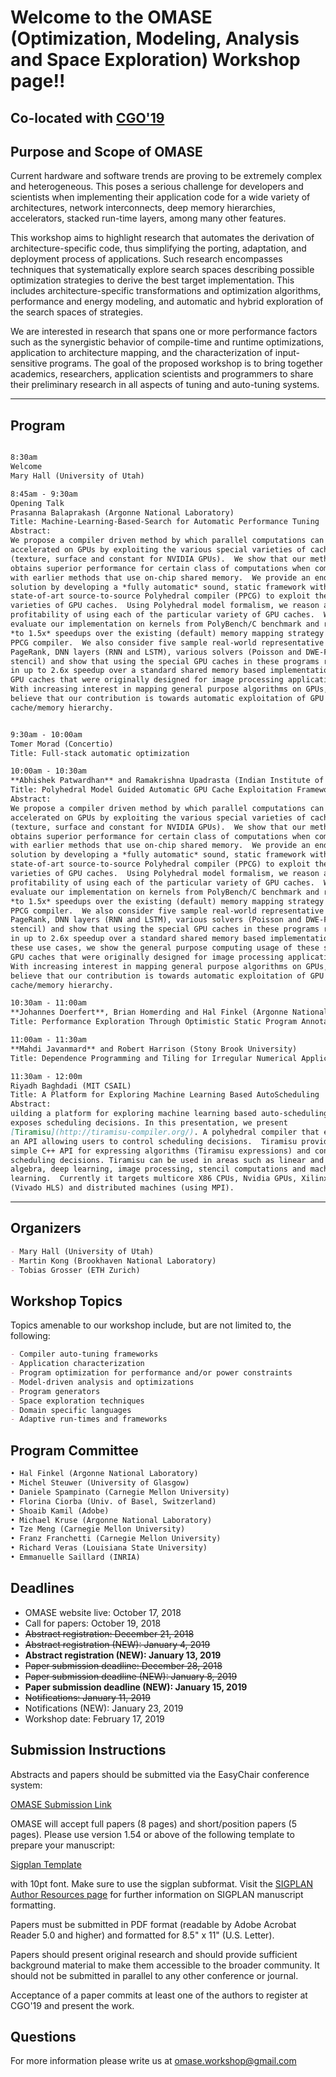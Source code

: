 # **Welcome to the OMASE (Optimization, Modeling, Analysis and Space Exploration) Workshop page!!**

## Co-located with [CGO'19](http://cgo.org/cgo2019/)

## Purpose and Scope of OMASE

Current hardware and software trends are proving to be extremely complex and heterogeneous. This poses a serious challenge for developers and scientists when implementing their application code for a wide variety of architectures, network interconnects, deep memory hierarchies, accelerators, stacked run-time layers, among many other features.

This workshop aims to highlight research that automates the derivation of architecture-specific code, thus simplifying the porting, adaptation, and deployment process of applications. Such research encompasses techniques that systematically explore search spaces describing possible optimization strategies to derive the best target implementation. This includes architecture-specific transformations and optimization algorithms, performance and energy modeling, and automatic and hybrid exploration of the search spaces of strategies. 

We are interested in research that spans one or more performance factors such as the synergistic behavior of compile-time and runtime optimizations, application to architecture mapping, and the characterization of input-sensitive programs. The goal of the proposed workshop is to bring together academics, researchers, application scientists and programmers to share their preliminary research in all aspects of tuning and auto-tuning systems. 

---
## Program
```markdown

8:30am
Welcome 
Mary Hall (University of Utah)

8:45am - 9:30am
Opening Talk
Prasanna Balaprakash (Argonne National Laboratory)
Title: Machine-Learning-Based-Search for Automatic Performance Tuning
Abstract:
We propose a compiler driven method by which parallel computations can be
accelerated on GPUs by exploiting the various special varieties of caches
(texture, surface and constant for NVIDIA GPUs).  We show that our method
obtains superior performance for certain class of computations when compared
with earlier methods that use on-chip shared memory.  We provide an end-to-end
solution by developing a *fully automatic* sound, static framework within a
state-of-art source-to-source Polyhedral compiler (PPCG) to exploit these
varieties of GPU caches.  Using Polyhedral model formalism, we reason about the
profitability of using each of the particular variety of GPU caches.  We
evaluate our implementation on kernels from PolyBench/C benchmark and report up
*to 1.5x* speedups over the existing (default) memory mapping strategy used by
PPCG compiler.  We also consider five sample real-world representative kernels:
PageRank, DNN layers (RNN and LSTM), various solvers (Poisson and DWE-FDTD
stencil) and show that using the special GPU caches in these programs results
in up to 2.6x speedup over a standard shared memory based implementation.  With                                             these use cases, we show the general purpose computing usage of these special
GPU caches that were originally designed for image processing applications.
With increasing interest in mapping general purpose algorithms on GPUs, we
believe that our contribution is towards automatic exploitation of GPU
cache/memory hierarchy.


9:30am - 10:00am
Tomer Morad (Concertio)
Title: Full-stack automatic optimization

10:00am - 10:30am
**Abhishek Patwardhan** and Ramakrishna Upadrasta (Indian Institute of Technology, Hyderabad, India)
Title: Polyhedral Model Guided Automatic GPU Cache Exploitation Framework
Abstract:
We propose a compiler driven method by which parallel computations can be
accelerated on GPUs by exploiting the various special varieties of caches
(texture, surface and constant for NVIDIA GPUs).  We show that our method
obtains superior performance for certain class of computations when compared
with earlier methods that use on-chip shared memory.  We provide an end-to-end
solution by developing a *fully automatic* sound, static framework within a
state-of-art source-to-source Polyhedral compiler (PPCG) to exploit these
varieties of GPU caches.  Using Polyhedral model formalism, we reason about the
profitability of using each of the particular variety of GPU caches.  We
evaluate our implementation on kernels from PolyBench/C benchmark and report up
*to 1.5x* speedups over the existing (default) memory mapping strategy used by
PPCG compiler.  We also consider five sample real-world representative kernels:
PageRank, DNN layers (RNN and LSTM), various solvers (Poisson and DWE-FDTD
stencil) and show that using the special GPU caches in these programs results
in up to 2.6x speedup over a standard shared memory based implementation.  With
these use cases, we show the general purpose computing usage of these special
GPU caches that were originally designed for image processing applications.
With increasing interest in mapping general purpose algorithms on GPUs, we
believe that our contribution is towards automatic exploitation of GPU
cache/memory hierarchy.

10:30am - 11:00am
**Johannes Doerfert**, Brian Homerding and Hal Finkel (Argonne National Laboratory)
Title: Performance Exploration Through Optimistic Static Program Annotations

11:00am - 11:30am
**Mahdi Javanmard** and Robert Harrison (Stony Brook University)
Title: Dependence Programming and Tiling for Irregular Numerical Applications

11:30am - 12:00m
Riyadh Baghdadi (MIT CSAIL)
Title: A Platform for Exploring Machine Learning Based AutoScheduling
Abstract:
uilding a platform for exploring machine learning based auto-scheduling                                                    requires many steps. The first step is to build a compiler that has an API that
exposes scheduling decisions. In this presentation, we present
[Tiramisu](http://tiramisu-compiler.org/). A polyhedral compiler that exposes
an API allowing users to control scheduling decisions.  Tiramisu provides a
simple C++ API for expressing algorithms (Tiramisu expressions) and controlling
scheduling decisions. Tiramisu can be used in areas such as linear and tensor
algebra, deep learning, image processing, stencil computations and machine
learning.  Currently it targets multicore X86 CPUs, Nvidia GPUs, Xilinx FPGAs
(Vivado HLS) and distributed machines (using MPI).

```

---

## Organizers

```markdown
- Mary Hall (University of Utah)
- Martin Kong (Brookhaven National Laboratory)
- Tobias Grosser (ETH Zurich)
```

## Workshop Topics

Topics amenable to our workshop include, but are not limited to, the following:

```markdown
- Compiler auto-tuning frameworks
- Application characterization
- Program optimization for performance and/or power constraints 
- Model-driven analysis and optimizations
- Program generators
- Space exploration techniques
- Domain specific languages
- Adaptive run-times and frameworks

```

## Program Committee

```markdown
• Hal Finkel (Argonne National Laboratory)
• Michel Steuwer (University of Glasgow)
• Daniele Spampinato (Carnegie Mellon University)
• Florina Ciorba (Univ. of Basel, Switzerland) 
• Shoaib Kamil (Adobe)
• Michael Kruse (Argonne National Laboratory) 
• Tze Meng (Carnegie Mellon University)
• Franz Franchetti (Carnegie Mellon University)
• Richard Veras (Louisiana State University)
• Emmanuelle Saillard (INRIA)
```


## Deadlines

- OMASE website live: October 17, 2018
- Call for papers: October 19, 2018
- ~~Abstract registration: December 21, 2018~~
- ~~Abstract registration (NEW): January 4, 2019~~
- **Abstract registration (NEW): January 13, 2019**
- ~~Paper submission deadline: December 28, 2018~~
- ~~Paper submission deadline (NEW): January 8, 2019~~
- **Paper submission deadline (NEW): January 15, 2019**
- ~~Notifications: January 11, 2019~~
- Notifications (NEW): January 23, 2019
- Workshop date: February 17, 2019

## Submission Instructions

Abstracts and papers should  be submitted via the EasyChair conference system:

[OMASE Submission Link](https://easychair.org/conferences/?conf=omase19)

OMASE will accept full papers (8 pages) and short/position papers (5 pages).
Please use version 1.54 or above of the following template to prepare your manuscript:

[Sigplan Template](https://www.acm.org/publications/proceedings-template)

with 10pt font. Make sure to use the sigplan subformat. Visit the 
[SIGPLAN Author Resources page](http://sigplan.org/Resources/Author/) 
for further information on SIGPLAN manuscript formatting.

Papers must be submitted in PDF format (readable by Adobe Acrobat
Reader 5.0 and higher) and formatted for 8.5" x 11" (U.S. Letter).

Papers should present original research and should provide sufficient
background material to make them accessible to the broader community. It
should not be submitted in parallel to any other conference or journal.

Acceptance of a paper commits at least one of the authors to register at
CGO'19 and present the work.

## Questions

For more information please write us at omase.workshop@gmail.com
